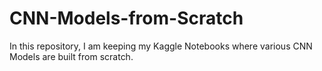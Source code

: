 # CNN-Models-from-Scratch
In this repository, I am keeping my Kaggle Notebooks where various CNN Models are built from scratch.
